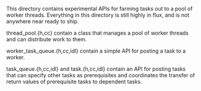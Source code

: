 This directory contains experimental APIs for farming tasks out to a pool of worker threads. Everything in this directory is still highly in flux, and is not anywhere near ready to ship.

thread_pool.{h,cc} contain a class that manages a pool of worker threads and can distribute work to them.

worker_task_queue.{h,cc,idl} contain a simple API for posting a task to a worker.

task_queue.{h,cc,idl} and task.{h,cc,idl} contain an API for posting tasks that can specify other tasks as prerequisites and coordinates the transfer of return values of prerequisite tasks to dependent tasks.

